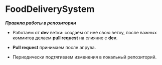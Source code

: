 # FoodDeliverySystem

***Правила работы в репозитории***

* Работаем от **dev** ветки: создаём от неё свою ветку, после важных коммитов делаем **pull request** на слияние с **dev**.

* **Pull request** принимаем после апрува.

* Периодически подтягиваем изменения в локальный репозиторий.
